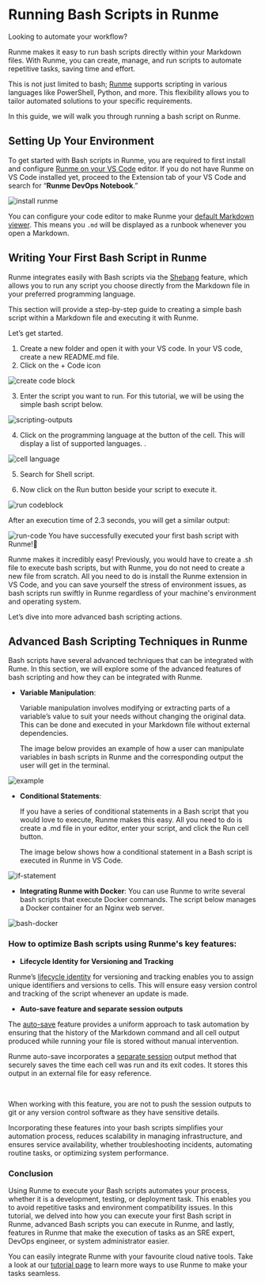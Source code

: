 # Running Bash Scripts in Runme

Looking to automate your workflow?

Runme makes it easy to run bash scripts directly within your Markdown files. With Runme, you can create, manage, and run scripts to automate repetitive tasks, saving time and effort.

This is not just limited to bash; [Runme](https://runme.dev/) supports scripting in various languages like PowerShell, Python, and more. This flexibility allows you to tailor automated solutions to your specific requirements.

In this guide, we will walk you through running a bash script on Runme.


## **Setting Up Your Environment**

To get started with Bash scripts in Runme, you are required to first install and configure [Runme on your VS Code](https://docs.runme.dev/installation/installrunme) editor. If you do not have Runme on VS Code installed yet, proceed to the Extension tab of your VS Code and search for “**Runme DevOps Notebook**.”

![install runme](../../static/img/guide-page/runme-notebooks.png)

You can configure your code editor to make Runme your [default Markdown viewer](https://docs.runme.dev/installation/installrunme#how-to-set-vs-code-as-your-default-markdown-viewer). This means you `.md` will be displayed as a runbook whenever you open a Markdown.

## **Writing Your First Bash Script in Runme**

Runme integrates easily with Bash scripts via the [Shebang](https://docs.runme.dev/configuration/shebang) feature, which allows you to run any script you choose directly from the Markdown file in your preferred programming language.

This section will provide a step-by-step guide to creating a simple bash script within a Markdown file and executing it with Runme.

Let’s get started.

1. Create a new folder and open it with your VS code. In your VS code, create a new README.md file.
2. Click on the + Code icon

![create code block](../../static/img/guide-page/codeblock.png)

3. Enter the script you want to run. For this tutorial, we will be using the simple bash script below.

![scripting-outputs](../../static/img/guide-page/scripting-outputs.png)

4. Click on the programming language at the button of the cell. This will display a list of supported languages. .


![cell language](../../static/img/guide-page/language-mode.png)

5. Search for Shell script.

6. Now click on the Run button beside your script to execute it.

![run codeblock](../../static/img/guide-page/executionpromt.png)

After an execution time of 2.3 seconds, you will get a similar output:

![run-code](../../static/img/guide-page/runme-users.png)
You have successfully executed your first bash script with Runme!🎉

Runme makes it incredibly easy! Previously, you would have to create a .sh   file to execute bash scripts, but with Runme, you do not need to create a new file from scratch. All you need to do is install the Runme extension in VS Code, and you can save yourself the stress of environment issues, as bash scripts run swiftly in Runme regardless of your machine's environment and operating system.

Let’s dive into more advanced bash scripting actions.

## **Advanced Bash Scripting Techniques in Runme**

Bash scripts have several advanced techniques that can be integrated with Rume. In this section, we will explore some of the advanced features of bash scripting and how they can be integrated with Runme.

* **Variable Manipulation**:

    Variable manipulation involves modifying or extracting parts of a variable’s value to suit your needs without changing the original data. This can be done and executed in your Markdown file without external dependencies.

    The image below provides an example of how a user can manipulate variables in bash scripts in Runme and the corresponding output the user will get in the terminal.


![example](../../static/img/guide-page/var-maniuplation.png)

* **Conditional Statements**:

  If you have a series of conditional statements in a Bash script that you would love to execute, Runme makes this easy. All you need to do is create a .md file in your editor, enter your script, and click the Run cell button.

  The image below shows how a conditional statement in a Bash script is executed in Runme in VS Code.


![if-statement](../../static/img/guide-page/ifstatement.png)

* **Integrating Runme with Docker**:
  You can use Runme to write several bash scripts that execute Docker commands. The script below manages a Docker container for an Nginx web server.

![bash-docker](../../static/img/guide-page/docker-bash.png)

### How to optimize Bash scripts using Runme's key features:

- **Lifecycle Identity for Versioning and Tracking**

Runme’s [lifecycle identity](https://docs.runme.dev/configuration/lifecycle-identity) for versioning and tracking enables you to assign unique identifiers and versions to cells. This will ensure easy version control and tracking of the script whenever an update is made.

- **Auto-save feature and separate session outputs**

The [auto-save](https://docs.runme.dev/configuration/auto-save) feature provides a uniform approach to task automation by ensuring that the history of the Markdown command and all cell output produced while running your file is stored without manual intervention.

Runme auto-save incorporates a [separate session](https://docs.runme.dev/configuration/auto-save#session-outputs) output method that securely saves the time each cell was run and its exit codes. It stores this output in an external file for easy reference.

<br />
<Infobox type="sidenote" title="Note">

When working with this feature, you are not to push the session outputs to git or any version control software as they have sensitive details.

</Infobox>

Incorporating these features into your bash scripts simplifies your automation process, reduces scalability in managing infrastructure, and ensures service availability, whether troubleshooting incidents, automating routine tasks, or optimizing system performance.


### Conclusion

Using Runme to execute your Bash scripts automates your process, whether it is a development, testing, or deployment task. This enables you to avoid repetitive tasks and environment compatibility issues. In this tutorial, we delved into how you can execute your first Bash script in Runme, advanced Bash scripts you can execute in Runme, and lastly, features in Runme that make the execution of tasks as an SRE expert, DevOps engineer, or system administrator easier.


You can easily integrate Runme with your favourite cloud native tools. Take a look at our [tutorial page](https://docs.runme.dev/guide/) to learn more ways to use Runme to make your tasks seamless.

